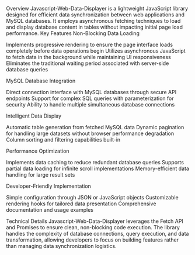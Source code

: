 Overview
Javascript-Web-Data-Displayer is a lightweight JavaScript library designed for efficient data synchronization between web applications and MySQL databases. It employs asynchronous fetching techniques to load and display database content in tables without impacting initial page load performance.
Key Features
Non-Blocking Data Loading

Implements progressive rendering to ensure the page interface loads completely before data operations begin
Utilizes asynchronous JavaScript to fetch data in the background while maintaining UI responsiveness
Eliminates the traditional waiting period associated with server-side database queries

MySQL Database Integration

Direct connection interface with MySQL databases through secure API endpoints
Support for complex SQL queries with parameterization for security
Ability to handle multiple simultaneous database connections

Intelligent Data Display

Automatic table generation from fetched MySQL data
Dynamic pagination for handling large datasets without browser performance degradation
Column sorting and filtering capabilities built-in

Performance Optimization

Implements data caching to reduce redundant database queries
Supports partial data loading for infinite scroll implementations
Memory-efficient data handling for large result sets

Developer-Friendly Implementation

Simple configuration through JSON or JavaScript objects
Customizable rendering hooks for tailored data presentation
Comprehensive documentation and usage examples

Technical Details
Javascript-Web-Data-Displayer leverages the Fetch API and Promises to ensure clean, non-blocking code execution. The library handles the complexity of database connections, query execution, and data transformation, allowing developers to focus on building features rather than managing data synchronization logistics.
